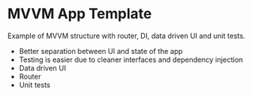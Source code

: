 # MVVM App Template

Example of MVVM structure with router, DI, data driven UI and unit tests.

- Better separation between UI and state of the app
- Testing is easier due to cleaner interfaces and dependency injection
- Data driven UI
- Router
- Unit tests

